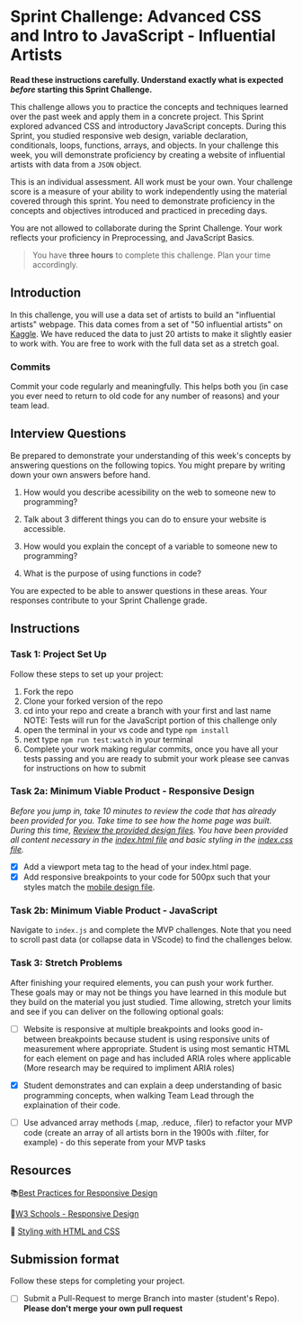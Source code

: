 # Sprint Challenge: Advanced CSS and Intro to JavaScript - Influential Artists

**Read these instructions carefully. Understand exactly what is expected _before_ starting this Sprint Challenge.**

This challenge allows you to practice the concepts and techniques learned over the past week and apply them in a concrete project. This Sprint explored advanced CSS and introductory JavaScript concepts. During this Sprint, you studied responsive web design, variable declaration, conditionals, loops, functions, arrays, and objects. In your challenge this week, you will demonstrate proficiency by creating a website of influential artists with data from a `JSON` object.

This is an individual assessment. All work must be your own. Your challenge score is a measure of your ability to work independently using the material covered through this sprint. You need to demonstrate proficiency in the concepts and objectives introduced and practiced in preceding days.

You are not allowed to collaborate during the Sprint Challenge. Your work reflects your proficiency in Preprocessing, and JavaScript Basics.

> You have **three hours** to complete this challenge. Plan your time accordingly.

## Introduction

In this challenge, you will use a data set of artists to build an "influential artists" webpage. This data comes from a set of "50 influential artists" on [Kaggle](https://www.kaggle.com/ikarus777/best-artworks-of-all-time). We have reduced the data to just 20 artists to make it slightly easier to work with. You are free to work with the full data set as a stretch goal.

### Commits

Commit your code regularly and meaningfully. This helps both you (in case you ever need to return to old code for any number of reasons) and your team lead.

## Interview Questions

Be prepared to demonstrate your understanding of this week's concepts by answering questions on the following topics. You might prepare by writing down your own answers before hand.

1. How would you describe acessibility on the web to someone new to programming?
<!-- 
Accessilbility is essentially making the web site available to everyone, even if they have different sensory perception than we do. It is very important, on a moral level, to make the website available to everyone. In addition, legally, websites are required to maintain ADA standards or website accesability and websites without these features can face fines, citations, and even be shut down.  -->

2. Talk about 3 different things you can do to ensure your website is accessible. 

<!-- There are various things you can do to ensure a smooth transition to accesible websites. When creating the website, using ALT attributes on every image is crucial. This will give the user a text description of the item, and if the user is using a reader, will then have an understanding of why the image was on the page. In addition, creating text scripts for any video or audio files can be very important to people that are hard of hearing. With text description, it allows those peope not to miss any video content AND still have a clear understanding of why the video was put on the website. Lastly, simple semantics can be very important in creating an accesible website. Creating 'sections' instead of using many divs can be very helpful and clear to to a reader having difficulties. If a section is clearly labeled "contacts, about, more reading" , then the user knows immediately that this is a new section of information, and can imperitively clarify and organize the website for them.  -->

3. How would you explain the concept of a variable to someone new to programming?

<!-- A variable is a piece of information, which, depending on how it is declared, can be altered or reassigned and used in various ways. If using var, it can be updated and reassigned. If using let, you can change the value locally, but it cannot be redeclared. Lastly, const can't be redirected or redeclared. Its constant.  -->

4. What is the purpose of using functions in code?

<!-- Functions are a great and accesible way to reuse code with different variables to output the same result. For example, if we wanted to double an amount, instead of writing the code individually for every amount, we could basically write amount*2, and using a function input different amounts with a predicted result. Its very impotant in programming because they save vast amounts of time and make everyones lives easier!  -->

You are expected to be able to answer questions in these areas. Your responses contribute to your Sprint Challenge grade. 

## Instructions

### Task 1: Project Set Up

Follow these steps to set up your project:

1. Fork the repo
2. Clone your forked version of the repo
3. cd into your repo and create a branch with your first and last name
NOTE: Tests will run for the JavaScript portion of this challenge only
4. open the terminal in your vs code and type `npm install`
5. next type `npm run test:watch` in your terminal
6. Complete your work making regular commits, once you have all your tests passing and you are ready to submit your work please see canvas for instructions on how to submit

### Task 2a:  Minimum Viable Product - Responsive Design

*Before you jump in, take 10 minutes to review the code that has already been provided for you. Take time to see how the home page was built. During this time, [Review the provided design files](design/). You have been provided all content necessary in the [index.html file](index.html) and basic styling in the [index.css file](css/index.css).*

* [x] Add a viewport meta tag to the head of your index.html page.
* [x] Add responsive breakpoints to your code for 500px such that your styles match the [mobile design file](design/Mobile.png).

### Task 2b: Minimum Viable Product - JavaScript

Navigate to `index.js` and complete the MVP challenges. Note that you need to scroll past data (or collapse data in VScode) to find the challenges below.

### Task 3: Stretch Problems

After finishing your required elements, you can push your work further. These goals may or may not be things you have learned in this module but they build on the material you just studied. Time allowing, stretch your limits and see if you can deliver on the following optional goals:

* [ ] Website is responsive at multiple breakpoints and looks good in-between breakpoints because student is using responsive units of measurement where appropriate. Student is using most semantic HTML for each element on page and has included ARIA roles where applicable (More research may be required to impliment ARIA roles)  
* [x] Student demonstrates and can explain a deep understanding of basic programming concepts, when walking Team Lead through the explaination of their code.
* [ ] Use advanced array methods (.map, .reduce, .filer) to refactor your MVP code (create an array of all artists born in the 1900s with .filter, for example) - do this seperate from your MVP tasks


## Resources

📚[Best Practices for Responsive Design](https://www.browserstack.com/guide/responsive-design-breakpoints)

🤝[W3 Schools - Responsive Design](https://www.w3schools.com/html/html_responsive.asp)

👀 [Styling with HTML and CSS](https://www.w3schools.com/html/html_css.asp)

## Submission format

Follow these steps for completing your project.

- [ ] Submit a Pull-Request to merge <firstName-lastName> Branch into master (student's  Repo). **Please don't merge your own pull request**

